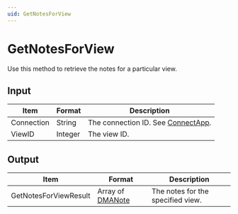 ```yaml
---
uid: GetNotesForView
---
```


# GetNotesForView

Use this method to retrieve the notes for a particular view.

## Input

| Item       | Format  | Description                                                                      |
|------------|---------|----------------------------------------------------------------------------------|
| Connection | String  | The connection ID. See [ConnectApp](xref:ConnectApp). |
| ViewID     | Integer | The view ID.                                                                     |

## Output

| Item | Format | Description |
|--|--|--|
| GetNotesForViewResult | Array of [DMANote](xref:DMANote) | The notes for the specified view. |

